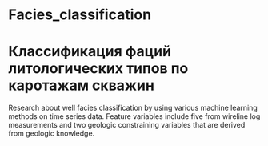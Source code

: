 # Facies_classification
# Классификация фаций литологических типов по каротажам скважин
Research about well facies classification by using various machine learning methods on time series data. Feature variables include
five from wireline log measurements and two geologic constraining
variables that are derived from geologic knowledge.
